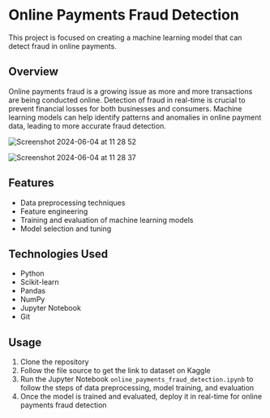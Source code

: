 # Online Payments Fraud Detection 

This project is focused on creating a machine learning model that can detect fraud in online payments. 

## Overview

Online payments fraud is a growing issue as more and more transactions are being conducted online. Detection of fraud in real-time is crucial to prevent financial losses for both businesses and consumers. Machine learning models can help identify patterns and anomalies in online payment data, leading to more accurate fraud detection.

![Screenshot 2024-06-04 at 11 28 52](https://github.com/tnganduong/Machine-Learning-Models/assets/128363160/94601a54-fdf9-4b6a-8dc9-b4e2dce67c8c)

![Screenshot 2024-06-04 at 11 28 37](https://github.com/tnganduong/Machine-Learning-Models/assets/128363160/ce1be98f-37f2-4eac-9dfa-74f51fa31f65)

## Features

- Data preprocessing techniques
- Feature engineering
- Training and evaluation of machine learning models
- Model selection and tuning

## Technologies Used

- Python
- Scikit-learn
- Pandas
- NumPy
- Jupyter Notebook
- Git

## Usage

1. Clone the repository
2. Follow the file source to get the link to dataset on Kaggle
3. Run the Jupyter Notebook `online_payments_fraud_detection.ipynb` to follow the steps of data preprocessing, model training, and evaluation
4. Once the model is trained and evaluated, deploy it in real-time for online payments fraud detection

